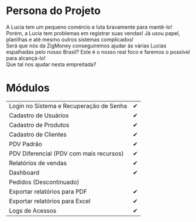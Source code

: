 # Persona do Projeto
A Lucia tem um pequeno comércio e luta bravamente para mantê-lo! Porém, a Lucia tem problemas em registrar suas vendas!
Já usou papel, planilhas e até mesmo outros sistemas complicados!\
Será que nós da ZigMoney conseguiremos ajudar às várias Lucias espalhadas pelo nosso Brasil?
Este é o nosso real foco e faremos o possível para alcançá-lo!\
Que tal nos ajudar nesta empreitada?

# Módulos

|                                                            |     |
| ---------------------------------------------------------- | --- |
| Login no Sistema e Recuperação de Senha                    | ✔   |
| Cadastro de Usuários                                       | ✔   |
| Cadastro de Produtos                                       | ✔   |
| Cadastro de Clientes                                       | ✔   |
| PDV Padrão                                                 | ✔   |
| PDV Diferencial (PDV com mais recursos)                    | ✔   |
| Relatórios de vendas                                       | ✔   |
| Dashboard                                                  | ✔   |
| Pedidos (Descontinuado)                                    |     |
| Exportar relatórios para PDF                               | ✔   |
| Exportar relatórios para Excel                             | ✔   |
| Logs de Acessos                                            | ✔   |

